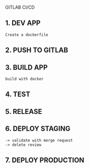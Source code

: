 GITLAB CI/CD

## 1. DEV APP
    Create a dockerfile
## 2. PUSH TO GITLAB
## 3. BUILD APP
    build with docker
## 4. TEST
## 5. RELEASE
## 6. DEPLOY STAGING
    -> validate with merge request
    -> delete review
## 7. DEPLOY PRODUCTION